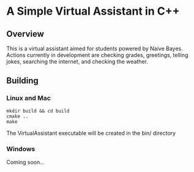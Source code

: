 # A Simple Virtual Assistant in C++

## Overview
This is a virtual assistant aimed for students powered by Naive Bayes.
Actions currently in development are checking grades, greetings, telling jokes,
searching the internet, and checking the weather.

## Building

### Linux and Mac
```
mkdir build && cd build
cmake ..
make
```
The VirtualAssistant executable will be created in the bin/ directory

### Windows
Coming soon...